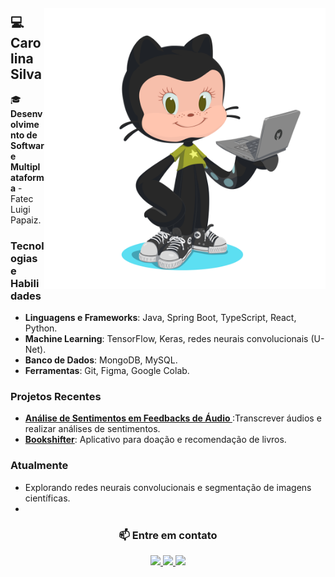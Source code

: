 <img align='right' src='./img/octocat.png' style="width: 450px; margin-top: 20px;">


<!-- [![](https://visitcount.itsvg.in/api?id=Carolina-Silva&icon=0&color=1)](https://visitcount.itsvg.in) -->


 <!-- [![Typing SVG](https://readme-typing-svg.herokuapp.com?font=Share+Tech+Mono&color=36d921&width=350&height=50&lines=Hello+World+!;&#128435;)](https://git.io/typing-svg)  -->


<div align="left">

  ## 💻 Carolina Silva</H2> 

  🎓 **Desenvolvimento de Software Multiplataforma** - Fatec Luigi Papaiz.  

  ### Tecnologias e Habilidades  
- **Linguagens e Frameworks**:  Java, Spring Boot, TypeScript, React, Python.  
- **Machine Learning**: TensorFlow, Keras, redes neurais convolucionais (U-Net).  
- **Banco de Dados**: MongoDB, MySQL.  
- **Ferramentas**: Git, Figma, Google Colab.  

### Projetos Recentes  
- **[Análise de Sentimentos em Feedbacks de Áudio ](https://github.com/Carolina-Silva/sentiment_analysis_PLN)**:Transcrever áudios e realizar análises de sentimentos.  
- **[Bookshifter](https://github.com/Carolina-Silva/bookshifter)**: Aplicativo para doação e recomendação de livros.

###  Atualmente  
- Explorando redes neurais convolucionais e segmentação de imagens científicas.  
-  
<center>

### 📫 **Entre em contato**  
  <a href="https://www.instagram.com/carol._.ns" target="_blank">
    <img src="https://img.shields.io/badge/-Instagram-%23E4405F?style=for-the-badge&logo=instagram&logoColor=black&color=f8efd4" target="_blank">
  </a>
  <a href="mailto:nascimento.carolina202@gmail.com">
    <img src="https://img.shields.io/badge/-Gmail-%23333?style=for-the-badge&logo=gmail&logoColor=black&color=f8efd4" target="_blank">
  </a>
  <a href="(https://www.linkedin.com/in/carolina-silva01/" target="_blank">
    <img src="https://img.shields.io/badge/-LinkedIn-%230077B5?style=for-the-badge&logo=linkedin&logoColor=black&color=f8efd4" target="_blank">
  </a>
 
</center>
</div>
